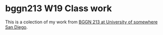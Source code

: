 # bggn213 W19 Class work 

This is a colection of my work from [BGGN 213 at University of somewhere San Diego](https://bioboot.github.io/bggn213_W19/).
